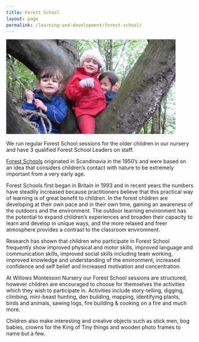 ```yaml
---
title: Forest School
layout: page
permalink: /learning-and-development/forest-school/
---
```


![](/img/fs_tree.jpg)

We run regular Forest School sessions for the older children in our nursery and have 3 qualified Forest School Leaders on staff.

[Forest Schools](http://www.forestschoolassociation.org) originated in Scandinavia in the 1950’s and were based on an idea that considers children’s contact with nature to be extremely important from a very early age.

Forest Schools first began in Britain in 1993 and in recent years the numbers have steadily increased because practitioners believe that this practical way of learning is of great benefit to children. In the forest children are developing at their own pace and in their own time, gaining an awareness of the outdoors and the environment. The outdoor learning environment has the potential to expand children’s experiences and broaden their capacity to learn and develop in unique ways, and the more relaxed and freer atmosphere provides a contrast to the classroom environment.

Research has shown that children who participate in Forest School frequently show improved physical and motor skills, improved language and communication skills, improved social skills including team working, improved knowledge and understanding of the environment, increased confidence and self belief and increased motivation and concentration.

At Willows Montessori Nursery our Forest School sessions are structured, however children are encouraged to choose for themselves the activities which they wish to participate in. Activities include story-telling, digging, climbing, mini-beast hunting, den building, mapping, identifying plants, birds and animals, sawing logs, fire building & cooking on a fire and much more.

Children also make interesting and creative objects such as stick men, bog babies, crowns for the King of Tiny things and wooden photo frames to name but a few.
